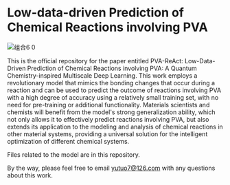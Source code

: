# Low-data-driven Prediction of Chemical Reactions involving PVA
![组合6 0](https://github.com/user-attachments/assets/6861f1ac-ee3a-49e1-b544-e2b26e600722)

This is the official repository for the paper entitled PVA-ReAct: </u>Low-Data-Driven Prediction of Chemical Reactions involving PVA: A Quantum Chemistry-inspired Multiscale Deep Learning</u>. This work employs a revolutionary model that mimics the bonding changes that occur during a reaction and can be used to predict the outcome of reactions involving PVA with a high degree of accuracy using a relatively small training set, with no need for pre-training or additional functionality. Materials scientists and chemists will benefit from the model's strong generalization ability, which not only allows it to effectively predict reactions involving PVA, but also extends its application to the modeling and analysis of chemical reactions in other material systems, providing a universal solution for the intelligent optimization of different chemical systems.

Files related to the model are in this repository.

By the way, please feel free to email yutuo7@126.com with any questions about this work.
